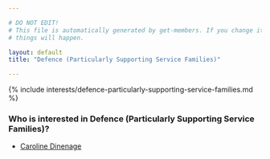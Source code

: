 ```yaml
---

# DO NOT EDIT!
# This file is automatically generated by get-members. If you change it, bad
# things will happen.

layout: default
title: "Defence (Particularly Supporting Service Families)"

---
```


{% include interests/defence-particularly-supporting-service-families.md %}

### Who is interested in Defence (Particularly Supporting Service Families)?


* [Caroline Dinenage](members/caroline-dinenage.html)
